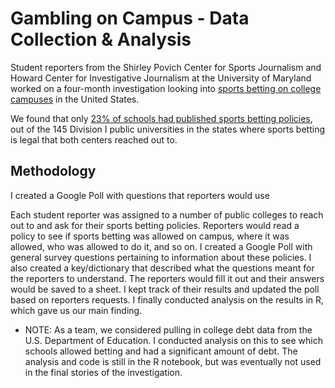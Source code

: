 # Gambling on Campus - Data Collection & Analysis 

Student reporters from the Shirley Povich Center for Sports Journalism and Howard Center for Investigative Journalism at the University of Maryland worked on a four-month investigation looking into [sports betting on college campuses](https://cnsmaryland.org/gambling-on-campus) in the United States. 

We found that only [23% of schools had published sports betting policies](https://cnsmaryland.org/2023/02/27/sports-betting-grows-on-campuses-with-few-restrictions-survey-finds/), out of the 145 Division I public universities in the states where sports betting is legal that both centers reached out to. 

## Methodology

I created a Google Poll with questions that reporters would use 

Each student reporter was assigned to a number of public colleges to reach out to and ask for their sports betting policies. Reporters would read a policy to see if sports betting was allowed on campus, where it was allowed, who was allowed to do it, and so on. I created a Google Poll with general survey questions pertaining to information about these policies. I also created a key/dictionary that described what the questions meant for the reporters to understand. The reporters would fill it out and their answers would be saved to a sheet. I kept track of their results and updated the poll based on reporters requests. I finally conducted analysis on the results in R, which gave us our main finding. 

- NOTE: As a team, we considered pulling in college debt data from the U.S. Department of Education. I conducted analysis on this to see which schools allowed betting and had a significant amount of debt. The analysis and code is still in the R notebook, but was eventually not used in the final stories of the investigation.  
